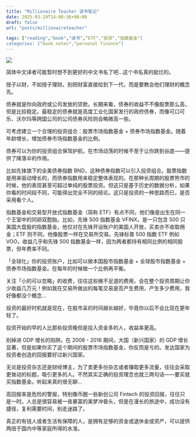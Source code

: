```yaml
---
title: "Millionaire Teacher 读书笔记"
date: 2025-03-29T14:08:56+08:00
draft: false
url: "posts/millionaireteacher"

tags: ["reading","book","读书",“ETF","投资","指数基金"]
categories: ["book notes","personal finance"]
---
```

![](/img/millionaireteacher.jpeg)

简体中文译者可能暂时想不到更好的中文书名了吧...这个书名真的挺烂的。

授子以财，不如授子理财。别把财富直接给到下一代，而是要教会他们理财的概念先。

债券就是你向政府或公司发放的贷款。长期来看，债券的收益不不像股票那么高，但是比较稳定。最稳定的债券就是高度工业化国家发行的政府债券，而像可口可乐、沃尔玛等跨国公司的公司债券风险则会略微高一些。

可考虑建立一个合理的投资组合：股票市场指数基金 + 债券市场指数基金。随着年龄增长，增加债券市场指数基金的比例。

债券可以为你的投资组合保驾护航，在市场动荡的时候不至于让你跌到谷底——提供了降落伞的作用。

比如先锋旗下的全美债券指数 BND，这种债券指数可以引入投资组合。股票指数是用来驱动增长的，而债券指数用来稳定整体表现的。在那种长周期的股票熊市的时候，他的表现甚至可超过单纯的股票投资。但这只是基于历史的数据分析，如果你看的时间段不同，可能得出完全不同的结论。这只是投资的一种思路而已，是否采用看个人。

指数基金和交易型开放式指数基金（简称 ETF）有点不同，他们像是出生在同一个王室中的同卵双胞胎。比如，先锋 500 指数基金 VFINX，是一只包含 500 只美国大盘股的指数基金，他仅对在先锋开设账户的美国人开放，买卖亦不收取佣金；ETF 则不同，他像股票一样在交易所交易。先锋标普 500 指数 ETF 例如 VOO，收益几乎和先锋 500 指数基金一样，因为两者都持有相同比例的相同股票，但年费率不同。

「全球化」你的投资账户，比如可以做本国股市指数基金 + 全球股市指数基金 + 债券市场指数基金。在每年的时候做一个比例再平衡。

关注「小的可以忽略」的收费，往往这些微不足道的费用，会在整个投资周期让你少收益几万元！例如我在交易所做出的每笔交易是否产生费用，产生多少费用，我好像都没个概念…

投资的最好时机就是现在，在股市呆的时间越长越好，毕竟你以后不会比现在更年轻了。

投资开始的早的人比那些投资晚但是投入资金多的人，收益率更高。

别掉进 GDP 增长的陷阱。在 2008 - 2016 期间，大国（新兴国家）的 GDP 增长显著，但是如果你买了这个期间的股票市场指数基金，你反而是亏的。发达国家为投资者创造的回报要好过新兴国家。

无论是投资杂志还是财经博主，为了卖更多份杂志或者赚取更多流量，往往会采取更耸动的标题，吸引更多的人。不然其实正确的投资理念也就三两句话——要买就买指数基金。听起来真的很无聊…

高回报率是危险的警报，特别像币圈一些新创公司 Fintech 的投资回报，往往只是一时。人总是很容易被一夜暴富的美梦冲昏头，但是在漫长的旅途中，成功没有捷径，复利需要时间，别走迷路了。

真正的有钱人或者生活有保障的人，是拥有足够的资金或退休金或资产，可以提供两倍于国内中等家庭所得的水准。

